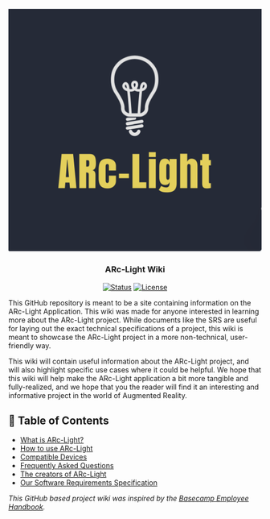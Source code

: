 ![ARc-Light Logo](https://github.com/Lroes/ARc-Electric_Wiki/blob/master/Images/MicrosoftTeams-image.png)

<h3 align="center">ARc-Light Wiki</h3>
 
 <div align="center">

  [![Status](https://img.shields.io/badge/status-active-success.svg)]() 
  [![License](https://img.shields.io/badge/license-MIT-blue.svg)](/LICENSE)

</div>

<p align="center"> 
 
 This GitHub repository is meant to be a site containing information on the ARc-Light Application. This wiki was made for anyone interested in learning more about the ARc-Light project. While documents like the SRS are useful for laying out the exact technical specifications of a project, this wiki is meant to showcase the ARc-Light project in a more non-technical, user-friendly way.

 This wiki will contain useful information about the ARc-Light project, and will also highlight specific use cases where it could be helpful. We hope that this wiki will help make the ARc-Light application a bit more tangible and fully-realized, and we hope that you the reader will find it an interesting and informative project in the world of Augmented Reality.
    <br> 
</p>

## 📝 Table of Contents

* [What is ARc-Light?](https://github.com/Lroes/ARc-Electric_Wiki/blob/master/What_is_ARc-Light%3F.md)
* [How to use ARc-Light](https://github.com/Lroes/ARc-Electric_Wiki/blob/master/How-To-Use-ArcLight.md)
* [Compatible Devices](https://github.com/Lroes/ARc-Electric_Wiki/blob/master/Compatible-devices.md)
* [Frequently Asked Questions](https://github.com/Lroes/ARc-Electric_Wiki/blob/master/FAQs.md)
* [The creators of ARc-Light](https://github.com/Lroes/ARc-Electric_Wiki/blob/master/Who-we-are.md)
* [Our Software Requirements Specification](https://stuconestogacon-my.sharepoint.com/:w:/g/personal/lroes6742_conestogac_on_ca/EQ0l1tlp_-dMn4rH3In9qpwBGJK91Qyuv15O2lVsQaxXUQ?e=d4pfeL)


*This GitHub based project wiki was inspired by the [Basecamp Employee Handbook](https://github.com/basecamp/handbook/blob/master/README.md).*
